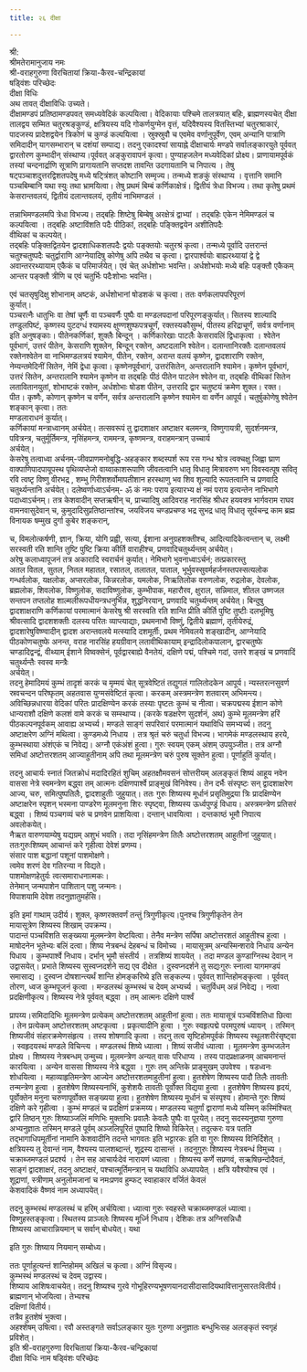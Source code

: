 ```yaml
---
title: २६ दीक्षा

---
```

श्री:  
श्रीमतेरामानुजाय नमः  
श्री-वराहगुरुणा विरचितायां क्रिया-कैरव-चन्द्रिकायां  
षड्विंशः परिच्छेदः  
दीक्षा विधिः  
अथ तावत् दीक्षाविधिः उच्यते।  
दीक्षामण्डपं प्रतिष्ठामण्डपवत् समध्यवेदिकं कल्पयित्वा। वेदिकायाः पश्चिमे तालत्रयात् बहिः, ब्राह्मणस्यचेत् दीक्षा तालद्वय सम्मित चतुरश्रङ्कुण्डं, क्षत्रियस्य यदि गोकर्णयुग्मेन वृत्तं, यदिवैश्यस्य वितस्तिभ्यां चतुरश्राकारं, पादजस्य प्रादेशद्वयेन त्रिकोणं च कुण्डं कल्पयित्वा ।  स्रुक्स्रुवौ च एवमेव वर्णानुपूर्वेण, एवम् अन्यानि पात्राणि समिदादीन् यागसम्भारान् च दशंयां  सम्पाद्य। तदनु एकादश्यां सायाह्ने दीक्षाचार्यः मण्डपे सर्वालङ्कारयुते पूर्ववत् द्वारतोरण  कुम्भादीन् संस्थाप्य।पूर्ववत् अङ्कुरावापनं कृत्वा। पुण्याहजलेन मध्यवेदिकां प्रोक्ष्य।  प्राणायामपूर्वकं तस्यां चन्दनार्द्राणि सूत्राणि प्रागायतानि सप्तदश तावन्ति उदगायतानि च  निपात्य । तेषु षट्पञ्चाशदुत्तरद्विशतपदेषु मध्ये षट्त्रिंशत् कोष्टानि सम्मृज्य। तन्मध्ये शङकुं  संस्थाप्य । वृत्तानि समानि पञ्चबिम्बानि यथा स्युः तथा भ्रामयित्वा। तेषु प्रथमं बिम्बं  कर्णिकाक्षेत्रं। द्वितीयं त्रेधा विभज्य। तथा कृतेषु प्रथमं केसरान्तवलयं, द्वितीयं दलान्तवलयं, 
तृतीयं नाभिमण्डलं ।  

तन्नाभिमण्डलमपि त्रेधा विभज्य। तद्बहिः शिष्टेषु बिम्बेषु अरक्षेत्रं द्वाभ्यां । तद्बहिः एकेन  नेमिमण्डलं च कल्पयित्वा । तद्बहिः अष्टाविंशति पदैः पीठिकां, तद्बहिः पङ्क्तिद्वयेन अशीतिपदैः  
वीथिकां च कल्पयेत्।  
तद्बहिः पङ्क्तिद्वितयेन द्वादशाधिकशतपदैः द्वयोः पङ्क्तयोः चतुरश्रं कृत्वा। तन्मध्ये पूर्वादि  उत्तरान्तं चतुश्चतुष्पदैः चतुर्द्वाराणि आग्नेयादिषु कोणेषु अपि तथैव च कृत्वा। द्वारपार्श्वयोः  बाह्यरथ्यायां द्वे द्वे अवान्तररथ्यायाम् एकैकं च परिमार्जयेत्। एवं चेत् अर्धशोभाः भवन्ति।  अर्धशोभयोः मध्ये बहिः पङ्क्तौ एकैकम् आन्तर पङ्क्तौ त्रीणि च एवं चतुर्भिः पदैःशोभाः भवन्ति।  

एवं चतसृषुदिक्षु शोभानाम् अष्टकं, अर्धशोभानां षोडशकं च कृत्वा। ततः वर्णकलापपरिपूरणं  
कुर्यात्।  
पञ्चरत्नैः धातुभिः वा तेषां चूर्णैः वा पञ्चवर्णैः पुष्पैः वा मण्डलपदानां परिपूरणङ्कुर्यात्। सितस्य  शाल्यादि तण्डुलपिष्टं, कृष्णस्य पुटदग्धं श्यामस्य क्षुण्णशुष्फपत्रचूर्णं, रक्तस्यकौसुम्भं, पीतस्य हरिद्राचूर्णं, सर्वत्र वर्णानाम् इति अनुषङ्काः। पीतेनकर्णिकां, शुक्लैः बिन्दून् ।  कर्णिकारेखाः पाटलैः केसरावलिं द्विधाकृत्वा । श्वेतेन पूर्वभागं, उत्तरं पीतेन, केसराणि शुक्लेन, बिन्दून् रक्तेन, अष्टदलानि श्वेतेन। दलान्तानिरक्तैः दलान्तवलयं रक्तेनश्वेतेन वा  नाभिमण्डलत्रयं श्यामेन, पीतेन, रक्तेन, अरान्त वलयं कृष्णेन, द्वादशाराणि रक्तेन, नेम्यन्तमेदिनीं सितेन, नेमिं द्वेधा कृत्वा। कृष्णेनपूर्वभागं, उत्तरंसितेन, अन्तरालानि  श्यामेन। कृष्णेन पूर्वभागं, उत्तरं सितेन, अन्तरालानि श्यामेन कृष्णेन वा तद्बहिः पीठं पीतेन  पाटलेन श्वेतेन वा, तद्बहिः वीथिकां सितेन लतावितानयुतां, शोभाष्टकं रक्तेन, अर्धशोभाः  षोडश पीतेन, उत्तरादि द्वार चतुष्टयं क्रमेण शुक्ल। रक्त। पीत। कृष्णैः, कोणान् कृष्णेन च वर्णेन, सर्वत्र अन्तरालानि कृष्णेन श्यामेन वा वर्णेन आपूर्य। चतुर्षुकोणेषु श्वेतेन शङ्कान् कृत्वा। ततः  
मण्डलाराधनं कुर्यात्।  
कर्णिकायां मन्त्राध्वानम् अर्चयेत्। तत्सवरूपं तु द्वादशाक्षर अष्टाक्षर बलमन्त्र, विष्णुगायत्री, सुदर्शनमन्त्र, पवित्रन्त्र, चतुर्मूर्तिमन्त्र, नृसिंहमन्त्र, राममन्त्र, कृष्णमन्त्र, वराहमन्त्रान् उच्चार्य  
अर्चयेत्।  
केसरेषु तत्वाध्वा अर्चनम्-जीवप्राणमनोबुद्धि-अहङ्कार शब्दस्पर्श रूप रस गन्ध श्रोत्र त्वक्चक्षु  जिह्वा घ्राण वाक्पाणिपादपायूपस्थ पृथिव्यप्तेजो वाय्वाकाशरूपाणि जीवतत्वानि धातृ विधातृ  मित्रावरुण भग विवस्वत्पूष सवितृ रवि त्वष्टृ विष्णु वीरभद्र , शम्भु गिरीशशर्वोमापतीशान  हरस्थाणु भव शिव शूल्यादि रूपतत्वानि च प्रणवादि चतुर्थ्यन्तानि अर्चयेत्।  दलेष्वर्णाध्वाऽर्चनम्- ॐ कं नमः पराय इत्यारभ्य क्षं नमं पराय इत्यन्तेन नाभिभागे  पदाध्वाऽर्चनम्। तत्र केशवादीन् सप्तऋषीन् च, प्राच्यादिषु आदिवराह नारसिंह श्रीधर हयवक्त्र  भार्गवराम राघव वामनवासुदेवान् च, कुमुदादिसुप्रतिष्ठान्तांश्च, जयविजय चण्डप्रचण्ड भद्र  सुभद्र धातृ विधातृ सूर्यचन्द्र काम ब्रह्म विनायक षम्मुख दुर्गा कुबेर शङ्करान्, 

च, विमलोत्कर्षणी, ज्ञान, क्रिया, योगि प्रह्वी, सत्या, ईशाना अनुग्रहशक्तीश्च, 
आदित्यादिकेत्वन्तान् च, लक्ष्मी सरस्वती रति शान्ति तुष्टि पुष्टि क्रिया कीर्ति वाराहीश्च, 
प्रणवादिचतुर्थ्यन्तम् अर्चयेत्।  
अरेषु कलाध्वापूजनं तत्र अकारादि स्वरार्चनं कुर्यात्। नेमिभागे भुवनाध्वाऽर्चनं; तत्प्रकारस्तु  
अतल वितल, सुतल, नितल महातल, रसातल, तलातल, पाताल, 
भूर्भुवस्सुवर्महर्जनस्तपस्सत्यलोक गन्धर्वलोक, यक्षलोक, अप्सरलोक, किन्नरलोक, यमलोक, निऋतिलोक वरुणलोक, रुद्रलोक, देवलोक, ब्रह्मलोक, शिवलोक, विष्णुलोक, सदाविष्णुलोक, कुम्भीपाक, महारौरव, क्षुराल, सन्निमाल, शीतल उष्णजल सन्तपन तप्तलोह  शाल्मलीरूपधीयन्त्रधनुर्भिन्न, शुद्धनिरयान्, प्रणवादि चतुर्थ्यन्तम् अर्चयेत्।  बिन्दुषु द्वादशाक्षराणि कर्णिकायां परमात्मानं केसरेषु श्री सरस्वति रति शान्ति प्रीति कीर्ति पुष्टि  तुष्टीः दलभूमिषु श्रीवत्सादि द्वादशशक्तीः दलस्य परितः व्याप्त्याद्याः, प्रथमनाभौ विष्णुं, द्वितीये ब्रह्माणं, तृतीयेरुद्रं, द्वादशारेषुविष्ण्वादीन् द्वादश अरान्तवलये मत्स्यादि दशमूर्तीः, प्रथम नेमिवलये शङ्खादीन्, आग्नेयादि पीठकोणचतुष्फे अनन्त, वराह नारसिंह हयग्रीवान्  लतावीथिकायाम् इन्द्रादिलोकपालान्, द्वारचतुष्फे चण्डादिद्वन्द्वं, वीथ्याम् ईशाने विष्वक्सेनं, पूर्वद्वारबाह्ये वैनतेयं, दक्षिणे पद्मं, पश्चिमे गदां, उत्तरे शङ्खं च प्रणवादिं चतुर्थ्यन्तैः स्वस्व मन्त्रैः  
अर्चयेत्।  
तदनु हेमादिमयं कुम्भं तादृशं करकं च मृम्मयं चेत् सूत्रवेष्टितं तद्युगलं गालितोदकेन आपूर्य।  न्यस्तरत्नसुवर्ण स्रवचन्दन परिष्फृतम् अहतवास युग्मसंवेष्टितं कृत्वा। करकम् अस्त्रमन्त्रेण  शतवारम् अभिमन्त्य। अविच्छिन्नधारया वेदिकां परितः प्रादक्षिण्येन करकं तस्याः पृष्टतः कुम्भं  च नीत्वा। चक्रपद्मस्य ईशान कोणे धान्यराशौ दक्षिणे कलशं वामे करकं च सम्स्थाप्य।  (करके षडक्षरेण सुदर्शनं, अथ) कुम्भे मूलमन्त्रेण हरिं पीठकल्पनपूर्वकम् आवाह्य अभ्यर्च्य।  मण्डले साङ्गं सपरिवारं परमात्मानं यथाविधि समभ्यर्च्य। तदनु अष्टाक्षरेण अग्निं मथित्वा।  कुण्डमध्ये निधाय । तत्र श्रृतं चरुं चतुर्धा विभज्य। भागमेकं मण्डलस्थाय हरये, कुम्भस्थाया  अंशंएकं च निवेद्य। अग्नौ एकंअंशं हुत्वा। गुरुः स्वयम् एकम् अंशम् उपयुञ्जीत। तत्र अग्नौ समिधां  अष्टोत्तरशतम् आज्याहुतीनाम् अपि तथा मूलमन्त्रेण चरुं पुरुष सूक्तेन हुत्वा। पूर्णाहुतिं कुर्यात्।  

तदनु आचार्यः स्नातं जितक्रोधं मदादिरहितं शुचिम् अहतक्षौमवसनं सोत्तरीयम् अलङ्कृतं शिष्यं  आहूय नवेन वाससा नेत्रे स्वमन्त्रेण बद्ध्वा तम् आत्मनः दक्षिणपार्श्वे प्राङ्मुखं विनिवेश्य। तेन  दर्भैः संस्पृष्टः सन् द्वादशाक्षरेण आज्य, चरु, समित्पुष्पतिलैः, द्वादशाहुतीः जुहुयात्। ततः  गुरुः शिष्यस्य मूर्धानं प्रसृतिमुद्रया त्रिः प्रादक्षिण्येन अष्टाक्षरेन स्पृशन् भस्मना पाण्डरेण  मूलमनुना शिरः स्पृष्ट्वा, शिष्यस्य ऊर्ध्वपुण्ड्रं विधाय। अस्त्रमन्त्रेण प्रतिसरं बद्ध्वा । शिष्यं  पञ्चगव्यं चरुं च प्रणवेन प्राशयित्वा। दन्तान् धावयित्वा । दन्तकाष्ठं भूमौ निपात्य  
अवलोकयेत्।  
नैऋत वारुणयाम्येषु यद्यग्रम् अशुभं भवति। तदा नृसिंहमन्त्रेण तिलैः अष्टोत्तरशतम् आहुतीनां  जुहुयात्। ततःगुरुःशिष्यम् आचान्तं करे गृहीत्वा देवेशं प्रणम्य।  
संसार पाश बद्धानां पशूनां पाशमोक्षणे।  
त्वमेव शरणं देव गतिरन्या न विद्यते।  
पाशमोक्षणहेतुर्यः त्वत्समाराधनात्मकः।  
तेनेमान् जन्मपाशेन पाशितान् पशु जन्मनः।  
विपाशयामि देवेश तदनुज्ञातुमर्हसि।  

इति इमां गाथाम् उदीर्य। शुक्ल, कृष्णरक्तवर्णं तन्तुं त्रिगुणीकृत्य।पुनश्च त्रिगुणीकृतेन तेन  
मायासूत्रेण शिष्यस्य शिखाम् उपक्रम्य।  
पादान्तं पञ्चविंशति सङ्ख्यया मूलमन्त्रेण वेष्टयित्वा। तेनैव मन्त्रेण सर्पिषा अष्टोत्तरशतं  आहुतीश्च हुत्वा । माषोदनेन भूतेभ्यः बलिं दत्वा। शिष्य नेत्रबन्धं देहबन्धं च विमोच्य ।  मायासूत्रम् अन्यस्मिन्शरावे निधाय अन्येन पिधाय । कुम्भपार्श्वे निधाय। दर्भान् भूमौ संस्तीर्य ।  तत्रशिष्यं शाययेत् । तदा मण्डल कुण्डाग्निस्थ देवान् न उद्वासयेत्।  प्रभाते शिष्यस्य सुस्वप्नदर्शने सद्य एव दीक्षेत । दुस्वप्नदर्शने तु सद्यःगुरुः स्नात्वा यागमण्डपं  समासाद्य । दुस्वप्न दोषशान्त्यर्थं शान्ति होमङ्करिष्ये इति सङ्कल्प्य। पूर्ववत् शान्तिहोमङ्कृत्वा ।  पूर्ववत् तोरण, ध्वज कुम्भपूजनं कृत्वा । मन्डलस्थं कुम्भस्थं च देवम् अभ्यर्च्य । चतुर्विधम् अन्नं  निवेद्य । नत्वा प्रदक्षिणीकृत्य। शिष्यस्य नेत्रे पूर्ववत् बद्ध्वा । तम् आत्मनः दक्षिणे पार्श्वं  

प्रापय्य।समिदादिभिः मूलमन्त्रेण प्रत्येकम् अष्टोत्तरशतम् आहुतीनां हुत्वा। ततः मायासूत्रं  पञ्चविंशतिधा छित्वा । तेन प्रत्येकम् अष्टोत्तरशतम् अष्टकृत्वा । प्रकृत्यादीनि हुत्वा । गुरुः  स्वहृत्पद्मे परमपुरुषं ध्यायन् । तस्मिन् शिष्यजीवं संहारक्रमेणसंहृत्य । तस्य शोषणादि कृत्वा  । तदनु तत्व सृष्टिहोमपूर्वकं शिष्यस्य स्थूलशरीरंसृष्ट्वा । स्वहृदयस्थं मण्डले विचिन्त्य ।  मण्डलस्थं शिष्ये ध्यात्वा । शिष्यं सजीवं ध्यात्वा । मूलमन्त्रेण कुम्भजलेन प्रोक्ष्य । शिष्यस्य  नेत्रबन्धम् उन्मुच्य। मूलमन्त्रेण अन्यत् वासः परिधाप्य । तस्य पादप्रक्षाळनम् आचमनान्तं  कारयित्वा । अन्येन वाससा शिष्यस्य नेत्रे बद्ध्वा । गुरुः तम् अन्तिके प्राङ्मुखम् उपवेश्य ।  षडध्वनः शोधयित्वा । महाव्याहृतिमन्त्रेण आज्येन अष्टोत्तरशतमाहुतीनां हुत्वा। हुतशेषेण  शिष्यस्य पादौ तिलैः तावतीः तन्मन्त्रेण हुत्वा । हुतशेषेण शिष्यस्यनाभिं, कुशेशयैः तावतीः  पूर्वोक्त विद्यया हुत्वा । हुतशेषेण शिष्यस्य हृदयं, पूर्वोक्तेन मनुना चरुणापूर्वोक्त सङ्ख्यया हुत्वा।  हुतशेषेण शिष्यस्य मूर्धानं च संस्पृश्य। होमान्ते गुरुः शिष्यं दक्षिणे करे गृहीत्वा । कुम्भं  मण्डलं च प्रदक्षिणं प्रक्रमय्य। मण्डलस्य चतुर्णां द्वाराणां मध्ये यस्मिन् कस्मिंश्चित् द्वारि तिष्ठन्  गुरुः शिष्याञ्जलिं मणिभिः मुक्ताभिः प्रवालैः केवलैः पुष्पैः वा पूरयेत्।  तदनु सदस्यनुज्ञया गुरुणा अभ्यनुज्ञातः तस्मिन् मण्डले पूर्वम् अञ्जलिपूरितं पुष्पादि शिष्यो  विकिरेत्। तदुत्करः यत्र पतति तद्भागाधिपमूर्तीनां नामानि केशवादीनि तदन्ते भागवतः इति  भट्टारकः इति वा गुरुः शिष्यस्य विनिर्दिशेत् । क्षत्रियस्य तु देवान्तं नाम, वैश्यस्य  पालशब्दान्तं, शूद्रस्य दासान्तं । तदनुगुरुः शिष्यस्य नेत्रबन्धं विमुच्य । चक्राब्जमण्डलं  प्रदर्श्य । तेन सह आचार्यःदेवं नारायणं ध्यात्वा । शिष्यस्य कर्णे सप्रणवं, सऋषिछन्दोदैवतं, साङ्गं द्वादशाक्षरं, तदनु अष्टाक्षरं, पश्चात्मूर्तिमन्त्रान् च यथाविधि अध्यापयेत् । क्षत्रि  यवैश्योश्च एवं । शूद्राणां, स्त्रीणाम् अनुलोमजानां च नमःप्रणव हुम्फट् स्वाहाकार वर्जितं केवलं  
केशवादिकं वैष्णवं नाम अध्यापयेत्।  

तदनु कुम्भस्थं मण्डलस्थं च हरिम् अर्चयित्वा। ध्यात्वा गुरुः स्वहस्ते चक्राब्जमण्डलं  ध्यात्वा। विष्णुहस्तङ्कृत्वा। स्थितस्य प्राञ्जलेः शिष्यस्य मूर्ध्नि निधाय। देशिकः तत्र अग्निसन्निधौ  
शिष्यस्य आचारान्नियमान् च सर्वान् बोधयेत्। यथा  

<div class="js_include" includetitle="false" newlevelforh1="2" unfilled url="shiShyopadeshaH/"></div>  

इति गुरुः शिष्याय नियमान् सम्बोध्य। 

ततः पूर्णाहुत्यन्तं शान्तिहोमम् अखिलं च कृत्वा। अग्निं विसृज्य।  
कुम्भस्थं मण्डलस्थं च देवम् उद्वास्य।  
शिष्याय आशिषःवाचयेत्। 
तदनु शिष्यश्च गुरवे गोभूहिरण्यभूषणयानदासीदासादियथावित्तानुसारतःवितीर्य। ब्राह्मणान् भोजयित्वा। तेभ्यश्च  
दक्षिणां वितीर्य।  
तत्रैव हुतशेषं भुक्त्वा।  
अहश्शेषम् उषित्वा। रवौ अस्तङ्गते सर्वाऽलङ्कार युतः गुरुणा अनुज्ञातः बन्धुभिःसह अलङ्कृतं स्वगृहं प्रविशेत्।  
इति श्री-वराहगुरुणा विरचितायां क्रिया-कैरव-चन्द्रिकायां  
दीक्षा विधिः नाम षड्विंशः परिच्छेदः  